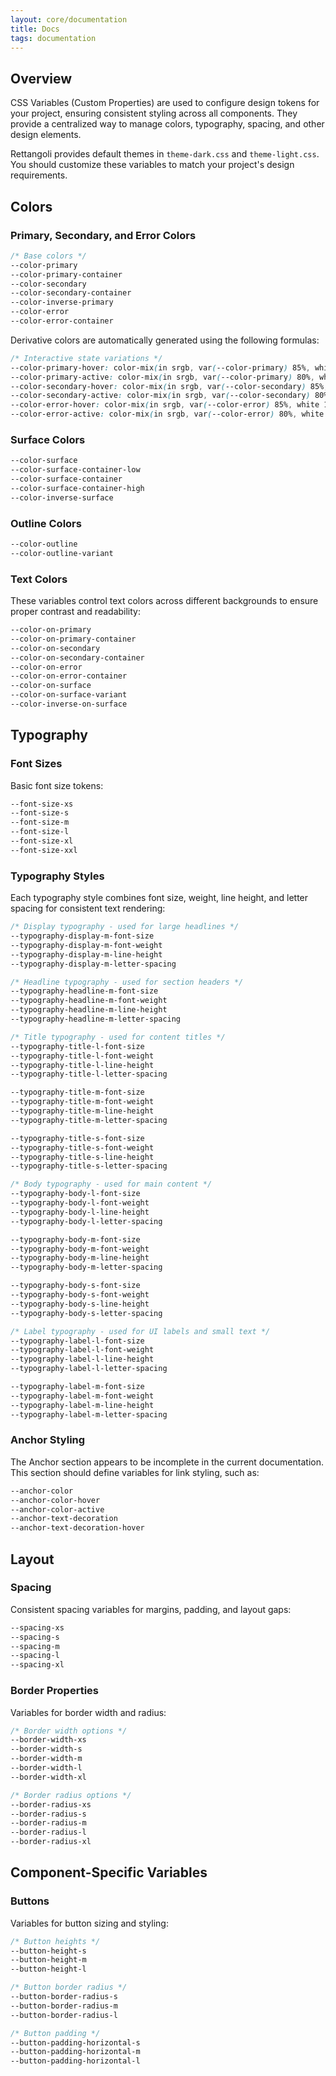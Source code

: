 ```yaml
---
layout: core/documentation
title: Docs
tags: documentation
---
```



## Overview

CSS Variables (Custom Properties) are used to configure design tokens for your project, ensuring consistent styling across all components. They provide a centralized way to manage colors, typography, spacing, and other design elements.

Rettangoli provides default themes in `theme-dark.css` and `theme-light.css`. You should customize these variables to match your project's design requirements.

## Colors

### Primary, Secondary, and Error Colors

```css
/* Base colors */
--color-primary
--color-primary-container
--color-secondary
--color-secondary-container
--color-inverse-primary
--color-error
--color-error-container
```

Derivative colors are automatically generated using the following formulas:

```css
/* Interactive state variations */
--color-primary-hover: color-mix(in srgb, var(--color-primary) 85%, white 15%);
--color-primary-active: color-mix(in srgb, var(--color-primary) 80%, white 20%);
--color-secondary-hover: color-mix(in srgb, var(--color-secondary) 85%, white 15%);
--color-secondary-active: color-mix(in srgb, var(--color-secondary) 80%, white 20%);
--color-error-hover: color-mix(in srgb, var(--color-error) 85%, white 15%);
--color-error-active: color-mix(in srgb, var(--color-error) 80%, white 20%);
```

### Surface Colors

```css
--color-surface
--color-surface-container-low
--color-surface-container
--color-surface-container-high
--color-inverse-surface
```

### Outline Colors

```css
--color-outline
--color-outline-variant
```

### Text Colors

These variables control text colors across different backgrounds to ensure proper contrast and readability:

```css
--color-on-primary
--color-on-primary-container
--color-on-secondary
--color-on-secondary-container
--color-on-error
--color-on-error-container
--color-on-surface
--color-on-surface-variant
--color-inverse-on-surface
```

## Typography

### Font Sizes

Basic font size tokens:

```css
--font-size-xs
--font-size-s
--font-size-m
--font-size-l
--font-size-xl
--font-size-xxl
```

### Typography Styles

Each typography style combines font size, weight, line height, and letter spacing for consistent text rendering:

```css
/* Display typography - used for large headlines */
--typography-display-m-font-size
--typography-display-m-font-weight
--typography-display-m-line-height
--typography-display-m-letter-spacing

/* Headline typography - used for section headers */
--typography-headline-m-font-size
--typography-headline-m-font-weight
--typography-headline-m-line-height
--typography-headline-m-letter-spacing

/* Title typography - used for content titles */
--typography-title-l-font-size
--typography-title-l-font-weight
--typography-title-l-line-height
--typography-title-l-letter-spacing

--typography-title-m-font-size
--typography-title-m-font-weight
--typography-title-m-line-height
--typography-title-m-letter-spacing

--typography-title-s-font-size
--typography-title-s-font-weight
--typography-title-s-line-height
--typography-title-s-letter-spacing

/* Body typography - used for main content */
--typography-body-l-font-size
--typography-body-l-font-weight
--typography-body-l-line-height
--typography-body-l-letter-spacing

--typography-body-m-font-size
--typography-body-m-font-weight
--typography-body-m-line-height
--typography-body-m-letter-spacing

--typography-body-s-font-size
--typography-body-s-font-weight
--typography-body-s-line-height
--typography-body-s-letter-spacing

/* Label typography - used for UI labels and small text */
--typography-label-l-font-size
--typography-label-l-font-weight
--typography-label-l-line-height
--typography-label-l-letter-spacing

--typography-label-m-font-size
--typography-label-m-font-weight
--typography-label-m-line-height
--typography-label-m-letter-spacing
```

### Anchor Styling

The Anchor section appears to be incomplete in the current documentation. This section should define variables for link styling, such as:

```css
--anchor-color
--anchor-color-hover
--anchor-color-active
--anchor-text-decoration
--anchor-text-decoration-hover
```

## Layout

### Spacing

Consistent spacing variables for margins, padding, and layout gaps:

```css
--spacing-xs
--spacing-s
--spacing-m
--spacing-l
--spacing-xl
```

### Border Properties

Variables for border width and radius:

```css
/* Border width options */
--border-width-xs
--border-width-s
--border-width-m
--border-width-l
--border-width-xl

/* Border radius options */
--border-radius-xs
--border-radius-s
--border-radius-m
--border-radius-l
--border-radius-xl
```

## Component-Specific Variables

### Buttons

Variables for button sizing and styling:

```css
/* Button heights */
--button-height-s
--button-height-m
--button-height-l

/* Button border radius */
--button-border-radius-s
--button-border-radius-m
--button-border-radius-l

/* Button padding */
--button-padding-horizontal-s
--button-padding-horizontal-m
--button-padding-horizontal-l
```
